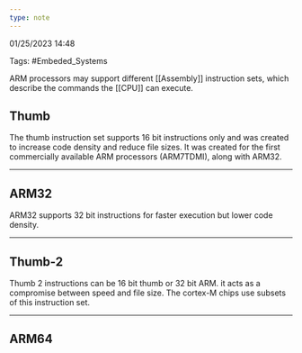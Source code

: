 ```yaml
---
type: note
---
```

01/25/2023 14:48

Tags: #Embeded_Systems 

ARM processors may support different [[Assembly]] instruction sets, which describe the commands the [[CPU]] can execute. 

## Thumb
The thumb instruction set supports 16 bit instructions only and was created to increase code density and reduce file sizes. It was created for the first commercially available ARM processors (ARM7TDMI), along with ARM32.


---
## ARM32
ARM32 supports 32 bit instructions for faster execution but lower code density. 



---

## Thumb-2
Thumb 2 instructions can be 16 bit thumb or 32 bit ARM. it acts as a compromise between speed and file size. The cortex-M chips use subsets of this instruction set.


---

## ARM64



